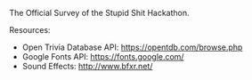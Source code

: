 The Official Survey of the Stupid Shit Hackathon.

Resources:
- Open Trivia Database API: https://opentdb.com/browse.php
- Google Fonts API: https://fonts.google.com/
- Sound Effects: http://www.bfxr.net/

